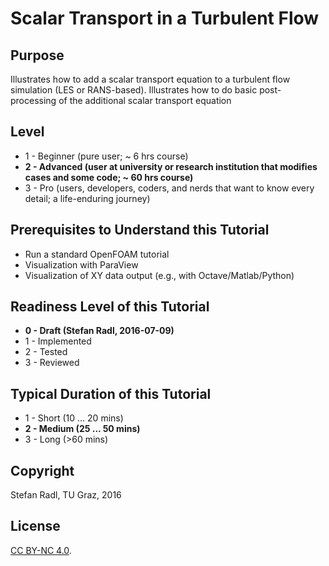 Scalar Transport in a Turbulent Flow
=========================

Purpose
--------------------
Illustrates how to add a scalar transport equation to a turbulent flow simulation (LES or RANS-based). Illustrates how to do basic post-processing of the additional scalar transport equation

Level
-------
- 1 - Beginner (pure user; ~ 6 hrs course)
- **__2 - Advanced (user at university or research institution that modifies cases and some code; ~ 60 hrs course)__**
- 3 - Pro (users, developers, coders, and nerds that want to know every detail; a life-enduring journey)

Prerequisites to Understand this Tutorial
-------------------------
- Run a standard OpenFOAM tutorial
- Visualization with ParaView
- Visualization of XY data output (e.g., with Octave/Matlab/Python)

Readiness Level of this Tutorial
---------------------
- **__0 - Draft (Stefan Radl, 2016-07-09)__**
- 1 - Implemented 
- 2 - Tested
- 3 - Reviewed

Typical Duration of this Tutorial
--------------------
- 1 - Short (10 ... 20 mins)
- **__2 - Medium (25 ... 50 mins)__**
- 3 - Long (>60 mins)

Copyright
------------------------
Stefan Radl, TU Graz, 2016

License
-----------------
[CC BY-NC 4.0](https://creativecommons.org/licenses/by-nc/4.0/).
